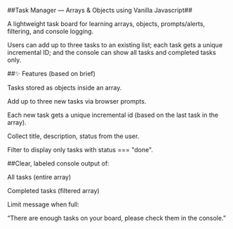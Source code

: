 ##Task Manager — Arrays & Objects using Vanilla Javascript##

A lightweight task board for learning arrays, objects, prompts/alerts, filtering, and console logging.

Users can add up to three tasks to an existing list; each task gets a unique incremental ID; and the console can show all tasks and completed tasks only.

##✨ Features (based on brief)

Tasks stored as objects inside an array.

Add up to three new tasks via browser prompts.

Each new task gets a unique incremental id (based on the last task in the array).

Collect title, description, status from the user.

Filter to display only tasks with status === "done".

##Clear, labeled console output of:

All tasks (entire array)

Completed tasks (filtered array)

Limit message when full:

“There are enough tasks on your board, please check them in the console.”

